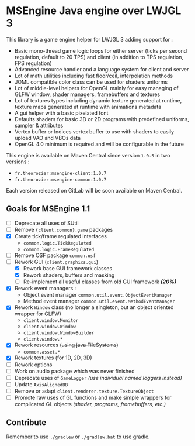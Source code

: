 # MSEngine Java engine over LWJGL 3

This library is a game engine helper for LWJGL 3 adding support for :
- Basic mono-thread game logic loops for either server (ticks per second regulation, default to 20 TPS) and client (in addition to TPS regulation, FPS regulation)
- Advanced resource handler and a language system for client and server
- Lot of math utilities including fast floor/ceil, interpolation methods
- JOML compatible color class can be used for shaders uniforms
- Lot of middle-level helpers for OpenGL mainly for easy managing of GLFW window, shader managers, framebuffers and textures
- Lot of textures types including dynamic texture generated at runtime, texture maps generated at runtime with animations metadata
- A gui helper with a basic pixelated font
- Defaults shaders for basic 3D or 2D programs with predefined uniforms, sampler & attributes
- Vertex buffer or Indices vertex buffer to use with shaders to easily upload VAO and VBOs data
- OpenGL 4.0 minimum is required and will be configurable in the future

This engine is available on Maven Central since version `1.0.5` in two versions :
- `fr.theorozier:msengine-client:1.0.7`
- `fr.theorozier:msengine-common:1.0.7`

Each version released on GitLab will be soon available on Maven Central.

## Goals for MSEngine 1.1
- [ ] Deprecate all uses of SUtil
- [ ] Remove `{client,common}.game` packages
- [x] Create tick/frame regulated interfaces
    - `common.logic.TickRegulated`
    - `common.logic.FrameRegulated`
- [ ] Remove OSF package `common.osf`
- [ ] Rework GUI (`client.graphics.gui`)
    - [x] Rework base GUI framework classes
    - [x] Rework shaders, buffers and masking
    - [ ] Re-implement all useful classes from old GUI framework ***(20%)***
- [x] Rework event managers :
    - Object event manager `common.util.event.ObjectEventManager`
    - Method event manager `common.util.event.MethodEventManager`
- [x] Rework `Window` class (no longer a singleton, but an object oriented wrapper for GLFW)
    - `client.window.Monitor`
    - `client.window.Window`
    - `client.window.WindowBuilder`
    - `client.window.*`
- [x] Rework resources (~~using java FileSystems~~)
    - `common.asset.*`
- [x] Rework textures (for 1D, 2D, 3D)
- [ ] Rework options
- [ ] Work on audio package which was never finished
- [ ] Deprecate uses of `GameLogger` *(use individual named loggers instead)*
- [ ] Update `AxisAlignedBB`
- [ ] Remove or adapt `client.renderer.texture.TextureObject`
- [ ] Promote raw uses of GL functions and make simple wrappers for complicated GL objects *(shader, programs, framebuffers, etc.)*

## Contribute

Remember to use `./gradlew` or `./gradlew.bat` to use gradle.
